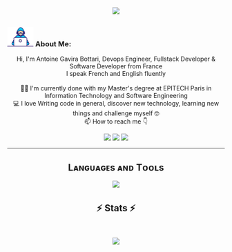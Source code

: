 <!-- <img align="right" src="<img align="right" src="https://visitor-badge.laobi.icu/badge?page_id=HalemoGPA/HalemoGPA" alt="HalemoGPA">HalemoGPA" alt="HalemoGPA"> -->
<!-- [![Typing SVG](https://readme-typing-svg.herokuapp.com?center=true&lines=This+is+HalemoGPA;Nice+to+meet+you+%F0%9F%91%8B)](https://git.io/typing-svg)       -->

<h1 align="center">
  <a href="https://git.io/typing-svg">
    <img src="https://readme-typing-svg.herokuapp.com/?lines=This+is+Antweene;Nice+to+meet+you+%F0%9F%91%8B&center=true&size=30">
  </a>
</h1>
   
###  <img src="./images/Developer.gif" alt="developer gif"  height="45px">  About Me:
<p align="center">
  Hi, I'm Antoine Gavira Bottari, Devops Engineer, Fullstack Developer & Software Developer from France
  <br>
  I speak French and English fluently
  <br>
  <br>
  👨‍🎓 I'm currently done with my Master's degree at EPITECH Paris in Information Technology and Software Engineering
  <br>
  💻 I love Writing code in general, discover new technology, learning new things and challenge myself 🤓
  <br>
  📫 How to reach me 👇
</p>
<p align="center"> <a href="https://www.linkedin.com/in/antoine-gavira-bottari-3b2671214/"><img src="https://img.shields.io/badge/linkedin-%230077B5.svg?&style=for-the-badge&logo=linkedin&logoColor=white" height=23></a> <a href="mailto:antweneee.dev@gmail.com"><img src="https://img.shields.io/badge/Gmail-D14836?style=for-the-badge&logo=gmail&logoColor=white" height=23></a> 
   <a href="https://x.com/devantweneee"><img src="https://img.shields.io/badge/Twitter-222222?style=for-the-badge&logo=twitter&logoColor=white" height=23></a>
<hr>


<!--Languages and Tools Section-->       
<h2 align="center">Lᴀɴɢᴜᴀɢᴇs ᴀɴᴅ Tᴏᴏʟs</h2> 
<p align="center">
<img width="600px"  src="https://skillicons.dev/icons?i=linux,py,flask,mysql,mongo,sqlite,postgres,php,html,css,js,ts,nodejs,express,react,nestjs,prisma,golang,ipfs,cs,c,cpp,java,jest,dart,flutter,md,git,github,gitlab,vscode,docker,postman,netlify,vercel,linux,bash,haskell,jenkins,grafana,prometheus,redhat&perline=12"  />
</p>



<h2 align="center">⚡ Stats ⚡</h2>
<br>



<p align="center">
<a href="https://github.com/Antweneee/githubProfileThing/">
      <img width=325  src="https://github-readme-stats.vercel.app/api/top-langs/?username=Antweneee&size_weight=0.2&count_weight=0.5&title_color=61dafb&text_color=ffffff&icon_color=61dafb&bg_color=20232a&langs_count=8&layout=compact&border_color=61dafb&hide_border=true" />
 </a>
</p>
